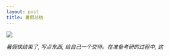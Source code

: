 ```yaml
---
layout: post
title: 暑假总结
---
```



<p><img src="https://github.com/shennian/shennian.github.io/tree/master/_posts/summer.jpg"/></p>


*暑假快结束了,  写点东西, 给自己一个交待。在准备考研的过程中, 这*